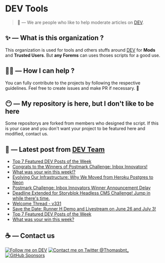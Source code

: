 # DEV Tools

> 🔧 — We are people who like to help moderate articles on [DEV](https://dev.to).

## ✨ — What is this organization ?

This organization is used for tools and others stuffs around [DEV](https://dev.to) for **Mods** and **Trusted Users**. But __any Forems__ can uses thoses scripts for a good use.


## 💪🏼 — How I can help ?

You can fully contribute to the projects by following the respective guidelines. Feel free to create issues and make PR if necessary. 🎉

## 😶 — My repository is here, but I don't like to be here

Some repositorys are forked from members who designed the script. If this is your case and you don't want your project to be featured here and modified, contact us.

## 📝 — Latest post from [DEV Team](https://dev.to/devteam)

<!-- BLOG-POST-LIST:START -->
- [Top 7 Featured DEV Posts of the Week](https://dev.to/devteam/top-7-featured-dev-posts-of-the-week-457e)
- [Congrats to the Winners of Postmark Challenge: Inbox Innovators!](https://dev.to/devteam/congrats-to-the-winners-of-postmark-challenge-inbox-innovators-56f2)
- [What was your win this week!?](https://dev.to/devteam/what-was-your-win-this-week-2kkb)
- [Evolving Our Infrastructure: Why We Moved from Heroku Postgres to Neon](https://dev.to/devteam/evolving-our-infrastructure-why-we-moved-from-heroku-postgres-to-neon-1928)
- [Postmark Challenge: Inbox Innovators Winner Announcement Delay](https://dev.to/devteam/postmark-challenge-inbox-innovators-winner-announcement-delay-400i)
- [Deadline Extended for Storyblok Headless CMS Challenge! Jump in while there&#39;s time.](https://dev.to/devteam/deadline-extended-for-storyblok-headless-cms-challenge-jump-in-while-theres-time-15m8)
- [Welcome Thread - v331](https://dev.to/devteam/welcome-thread-v331-550e)
- [Save the Date: Runner H Demo and Livestream on June 26 and July 3!](https://dev.to/devteam/save-the-date-runner-h-demo-and-livestream-on-june-26-and-july-3-3alf)
- [Top 7 Featured DEV Posts of the Week](https://dev.to/devteam/top-7-featured-dev-posts-of-the-week-17pe)
- [What was your win this week?](https://dev.to/devteam/what-was-your-win-this-week-bbf)
<!-- BLOG-POST-LIST:END -->


## ☕ — Contact us

[![Follow me on DEV](https://img.shields.io/badge/dev.to-%2308090A.svg?&style=for-the-badge&logo=dev.to&logoColor=white&alt=devto)](https://dev.to/thomasbnt)
[![Contact me on Twitter @Thomasbnt_](https://img.shields.io/badge/Contact%20me%20on%20Twitter-%231DA1F2.svg?&style=for-the-badge&logo=twitter&logoColor=white&alt=twitter)](https://twitter.com/messages/1142357270-1142357270?text=Hello,%20I%20contact%20you%20from%20devtotools%20&recipient_id=1142357270) [![GitHub Sponsors](https://img.shields.io/badge/Sponsor%20me-%23EA54AE.svg?&style=for-the-badge&logo=github-sponsors&logoColor=white)](https://github.com/sponsors/thomasbnt)



